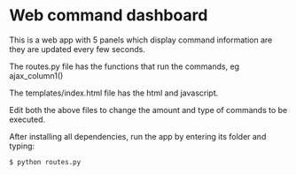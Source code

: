 # Web command dashboard

This is a web app with 5 panels which display command information are they are updated every few seconds.

The routes.py file has the functions that run the commands, eg ajax_column1()

The templates/index.html file has the html and javascript.

Edit both the above files to change the amount and type of commands to be executed.

After installing all dependencies, run the app by entering its folder and typing:

`$ python routes.py`


